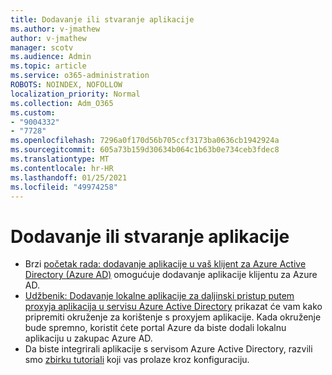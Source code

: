 ```yaml
---
title: Dodavanje ili stvaranje aplikacije
ms.author: v-jmathew
author: v-jmathew
manager: scotv
ms.audience: Admin
ms.topic: article
ms.service: o365-administration
ROBOTS: NOINDEX, NOFOLLOW
localization_priority: Normal
ms.collection: Adm_O365
ms.custom:
- "9004332"
- "7728"
ms.openlocfilehash: 7296a0f170d56b705ccf3173ba0636cb1942924a
ms.sourcegitcommit: 605a73b159d30634b064c1b63b0e734ceb3fdec8
ms.translationtype: MT
ms.contentlocale: hr-HR
ms.lasthandoff: 01/25/2021
ms.locfileid: "49974258"
---
```

# <a name="adding-or-creating-an-application"></a>Dodavanje ili stvaranje aplikacije

- Brzi [početak rada: dodavanje aplikacije u vaš klijent za Azure Active Directory (Azure AD)](https://docs.microsoft.com/azure/active-directory/manage-apps/add-application-portal) omogućuje dodavanje aplikacije klijentu za Azure AD.
- [Udžbenik: Dodavanje lokalne aplikacije za daljinski pristup putem proxyja aplikacija u servisu Azure Active Directory](https://docs.microsoft.com/azure/active-directory/manage-apps/application-proxy-add-on-premises-application) prikazat će vam kako pripremiti okruženje za korištenje s proxyjem aplikacije. Kada okruženje bude spremno, koristit ćete portal Azure da biste dodali lokalnu aplikaciju u zakupac Azure AD.
- Da biste integrirali aplikacije s servisom Azure Active Directory, razvili smo [zbirku tutoriali](https://docs.microsoft.com/azure/active-directory/saas-apps/tutorial-list) koji vas prolaze kroz konfiguraciju.
